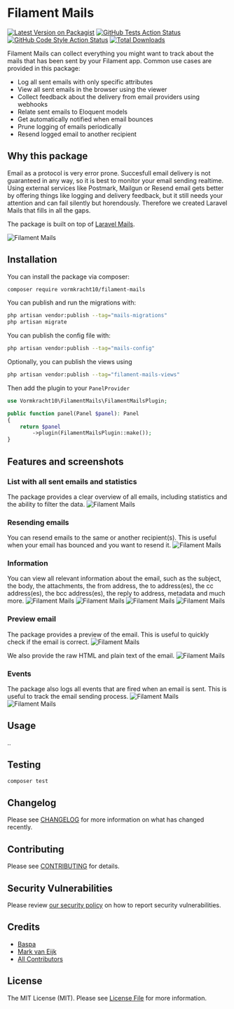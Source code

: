 # Filament Mails

[![Latest Version on Packagist](https://img.shields.io/packagist/v/vormkracht10/filament-mails.svg?style=flat-square)](https://packagist.org/packages/vormkracht10/filament-mails)
[![GitHub Tests Action Status](https://img.shields.io/github/actions/workflow/status/vormkracht10/filament-mails/run-tests.yml?branch=main&label=tests&style=flat-square)](https://github.com/vormkracht10/filament-mails/actions?query=workflow%3Arun-tests+branch%3Amain)
[![GitHub Code Style Action Status](https://img.shields.io/github/actions/workflow/status/vormkracht10/filament-mails/fix-php-code-styling.yml?branch=main&label=code%20style&style=flat-square)](https://github.com/vormkracht10/filament-mails/actions?query=workflow%3A"Fix+PHP+code+styling"+branch%3Amain)
[![Total Downloads](https://img.shields.io/packagist/dt/vormkracht10/filament-mails.svg?style=flat-square)](https://packagist.org/packages/vormkracht10/filament-mails)

Filament Mails can collect everything you might want to track about the mails that has been sent by your Filament app. Common use cases are provided in this package:

-   Log all sent emails with only specific attributes
-   View all sent emails in the browser using the viewer
-   Collect feedback about the delivery from email providers using webhooks
-   Relate sent emails to Eloquent models
-   Get automatically notified when email bounces
-   Prune logging of emails periodically
-   Resend logged email to another recipient

## Why this package

Email as a protocol is very error prone. Succesfull email delivery is not guaranteed in any way, so it is best to monitor your email sending realtime. Using external services like Postmark, Mailgun or Resend email gets better by offering things like logging and delivery feedback, but it still needs your attention and can fail silently but horendously. Therefore we created Laravel Mails that fills in all the gaps.

The package is built on top of [Laravel Mails](https://github.com/vormkracht10/laravel-mails).

![Filament Mails](https://raw.githubusercontent.com/vormkracht10/filament-mails/main/docs/filament-mails.jpeg)

## Installation

You can install the package via composer:

```bash
composer require vormkracht10/filament-mails
```

You can publish and run the migrations with:

```bash
php artisan vendor:publish --tag="mails-migrations"
php artisan migrate
```

You can publish the config file with:

```bash
php artisan vendor:publish --tag="mails-config"
```

Optionally, you can publish the views using

```bash
php artisan vendor:publish --tag="filament-mails-views"
```

Then add the plugin to your `PanelProvider`

```php
use Vormkracht10\FilamentMails\FilamentMailsPlugin;

public function panel(Panel $panel): Panel
{
    return $panel
        ->plugin(FilamentMailsPlugin::make());
}
```

## Features and screenshots

### List with all sent emails and statistics

The package provides a clear overview of all emails, including statistics and the ability to filter the data.
![Filament Mails](https://raw.githubusercontent.com/vormkracht10/filament-mails/main/docs/mails-list.png)

### Resending emails

You can resend emails to the same or another recipient(s). This is useful when your email has bounced and you want to resend it.
![Filament Mails](https://raw.githubusercontent.com/vormkracht10/filament-mails/main/docs/mail-resend.png)

### Information

You can view all relevant information about the email, such as the subject, the body, the attachments, the from address, the to address(es), the cc address(es), the bcc address(es), the reply to address, metadata and much more.
![Filament Mails](https://raw.githubusercontent.com/vormkracht10/filament-mails/main/docs/mail-sender-information.png)
![Filament Mails](https://raw.githubusercontent.com/vormkracht10/filament-mails/main/docs/mail-statistics.png)
![Filament Mails](https://raw.githubusercontent.com/vormkracht10/filament-mails/main/docs/mail-events.png)
![Filament Mails](https://raw.githubusercontent.com/vormkracht10/filament-mails/main/docs/mail-attachments.png)

### Preview email

The package provides a preview of the email. This is useful to quickly check if the email is correct.
![Filament Mails](https://raw.githubusercontent.com/vormkracht10/filament-mails/main/docs/mail-preview.png)

We also provide the raw HTML and plain text of the email.
![Filament Mails](https://raw.githubusercontent.com/vormkracht10/filament-mails/main/docs/mail-raw-html.png)

### Events

The package also logs all events that are fired when an email is sent. This is useful to track the email sending process.
![Filament Mails](https://raw.githubusercontent.com/vormkracht10/filament-mails/main/docs/events-list.png)
![Filament Mails](https://raw.githubusercontent.com/vormkracht10/filament-mails/main/docs/event-details.png)

## Usage

..

## Testing

```bash
composer test
```

## Changelog

Please see [CHANGELOG](CHANGELOG.md) for more information on what has changed recently.

## Contributing

Please see [CONTRIBUTING](.github/CONTRIBUTING.md) for details.

## Security Vulnerabilities

Please review [our security policy](../../security/policy) on how to report security vulnerabilities.

## Credits

-   [Baspa](https://github.com/vormkracht10)
-   [Mark van Eijk](https://github.com/markvaneijk)
-   [All Contributors](../../contributors)

## License

The MIT License (MIT). Please see [License File](LICENSE.md) for more information.
